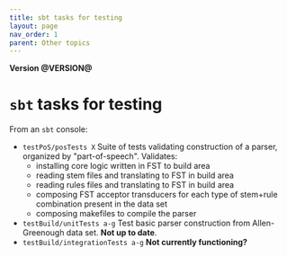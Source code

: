```yaml
---
title: sbt tasks for testing
layout: page
nav_order: 1
parent: Other topics
---
```



**Version @VERSION@**

# `sbt` tasks for testing

From an `sbt` console:


-   `testPoS/posTests X` Suite of tests validating construction of a parser, organized by "part-of-speech".  Validates:
    -   installing core logic written in FST to build area
    -   reading stem files and translating to  FST in build area
    -   reading rules files and translating to  FST in build area
    -   composing FST acceptor transducers for each type of stem+rule combination present in the data set
    -   composing makefiles to compile the parser
-   `testBuild/unitTests a-g` Test basic parser construction from Allen-Greenough data set.  **Not up to date**.
-   `testBuild/integrationTests a-g` **Not  currently functioning?**
